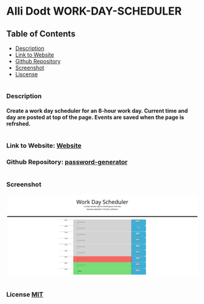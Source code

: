
# Alli Dodt WORK-DAY-SCHEDULER

## Table of Contents
- [Description](#description)
- [Link to Website](#website-link)
- [Github Repository](#github-repo)
- [Screenshot](#screenshot)
- [Liscense](#license)


#
#
### Description
#### Create a work day scheduler for an 8-hour work day. Current time and day are posted at top of the page. Events are saved when the page is refrshed. 


#
<a id="website-link"></a>

### Link to Website: [Website](https://adodt.github.io/work-day-scheduler/)

<a id="github-repo"></a>

### Github Repository: [password-generator](https://github.com/adodt/work-day-scheduler)

#
### Screenshot 
<div align="center">
<img src="assets/adodt-screenshot.png" width ="500px"/>
</div>

<a id="license"></a>

#
### License [MIT](http://choosealicense.com/licenses/mit/)